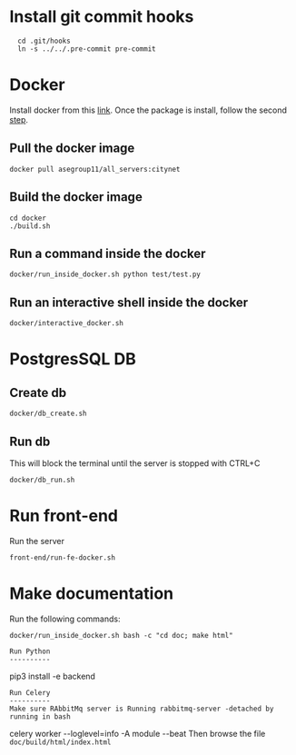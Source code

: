 Install git commit hooks
========================
```
  cd .git/hooks
  ln -s ../../.pre-commit pre-commit
```

Docker
======
Install docker from this [link](https://docs.docker.com/install/linux/docker-ce/ubuntu/#prerequisites).
Once the package is install, follow the second [step](https://docs.docker.com/install/linux/linux-postinstall/).

Pull the docker image
----
```
docker pull asegroup11/all_servers:citynet
```

Build the docker image
-----
```
cd docker
./build.sh

```

Run a command inside the docker
-----
```
docker/run_inside_docker.sh python test/test.py 
```

Run an interactive shell inside the docker
-----
```
docker/interactive_docker.sh
```


PostgresSQL DB
======
Create db
------
```
docker/db_create.sh 
```

Run db
------
This will block the terminal until the server is stopped with CTRL+C
``` 
docker/db_run.sh
```


Run front-end
======
Run the server
```
front-end/run-fe-docker.sh
```


Make documentation
====
Run the following commands:
```
docker/run_inside_docker.sh bash -c "cd doc; make html"

Run Python 
----------
``` 
pip3 install -e backend
```
Run Celery 
----------
Make sure RAbbitMq server is Running rabbitmq-server -detached by running in bash
```
celery worker --loglevel=info -A module --beat
Then browse the file `doc/build/html/index.html`